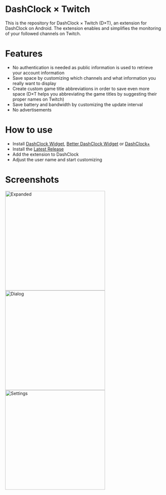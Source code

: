 DashClock × Twitch
==================

This is the repository for DashClock × Twitch (D×T), an extension for DashClock on Android. The extension enables and simplifies the monitoring of your followed channels on Twitch.

Features
========

* No authentication is needed as public information is used to retrieve your account information
* Save space by customizing which channels and what information you really want to display
* Create custom game title abbreviations in order to save even more space (D×T helps you abbreviating the game titles by suggesting their proper names on Twitch)
* Save battery and bandwidth by customizing the update interval
* No advertisements

How to use
==========

* Install <a href="https://play.google.com/store/apps/details?id=net.nurik.roman.dashclock&hl=en">DashClock Widget</a>, <a href="https://play.google.com/store/apps/details?id=com.betterapps.dashclock">Better DashClock Widget</a> or <a href="https://play.google.com/store/apps/details?id=com.kk.widget">DashClock+</a>
* Install the <a href="https://github.com/myacxy/DashClockTwitch/releases/latest">Latest Release</a>
* Add the extension to DashClock
* Adjust the user name and start customizing

Screenshots
===========

<img src="https://cloud.githubusercontent.com/assets/4597425/8663808/c94d12b0-29cf-11e5-872b-ab6dc27a11b5.png" title="Expanded" width="320px"/>

<img src="https://cloud.githubusercontent.com/assets/4597425/8664068/72ca7efc-29d2-11e5-8475-fc2cd207792a.png" title="Dialog" width="320px"/>

<img src="https://cloud.githubusercontent.com/assets/4597425/8664072/7a401c6e-29d2-11e5-81bf-2003f0b9f7b6.png" title="Settings" width="320px"/>
